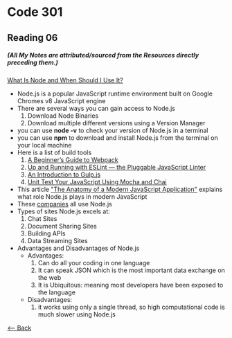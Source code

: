 # Code 301
## Reading 06
##### (All My Notes are attributed/sourced from the Resources directly preceding them.)


[What Is Node and When Should I Use It?](https://www.sitepoint.com/an-introduction-to-node-js/)
* Node.js is a popular JavaScript runtime environment built on Google Chromes v8 JavaScript engine
* There are several ways you can gain access to Node.js
  1. Download Node Binaries
  1. Download multiple different versions using a Version Manager
* you can use __node -v__ to check your version of Node.js in a terminal
* you can use __npm__ to download and install Node.js from the terminal on your local machine
* Here is a list of build tools
  1. [A Beginner’s Guide to Webpack](https://www.sitepoint.com/webpack-beginner-guide/)
  1. [Up and Running with ESLint — the Pluggable JavaScript Linter](https://www.sitepoint.com/up-and-running-with-eslint-the-pluggable-javascript-linter/)
  1. [An Introduction to Gulp.js](https://www.sitepoint.com/introduction-gulp-js/)
  1. [Unit Test Your JavaScript Using Mocha and Chai](https://www.sitepoint.com/unit-test-javascript-mocha-chai/)
* This article ["The Anatomy of a Modern JavaScript Application"](https://www.sitepoint.com/anatomy-of-a-modern-javascript-application/) explains what role Node.js plays in modern JavaScript
* These [companies](https://www.netguru.co/blog/top-companies-used-nodejs-production) all use Node.js
* Types of sites Node.js excels at:
  1. Chat Sites
  1. Document Sharing Sites
  1. Building APIs
  1. Data Streaming Sites
* Advantages and Disadvantages of Node.js
  - Advantages:
    1. Can do all your coding in one language
    1. It can speak JSON which is the most important data exchange on the web
    1. It is Ubiquitous: meaning most developers have been exposed to the language
  - Disadvantages:
    1. it works using only a single thread, so high computational code is much slower using Node.js



[<-- Back](../README.md)
